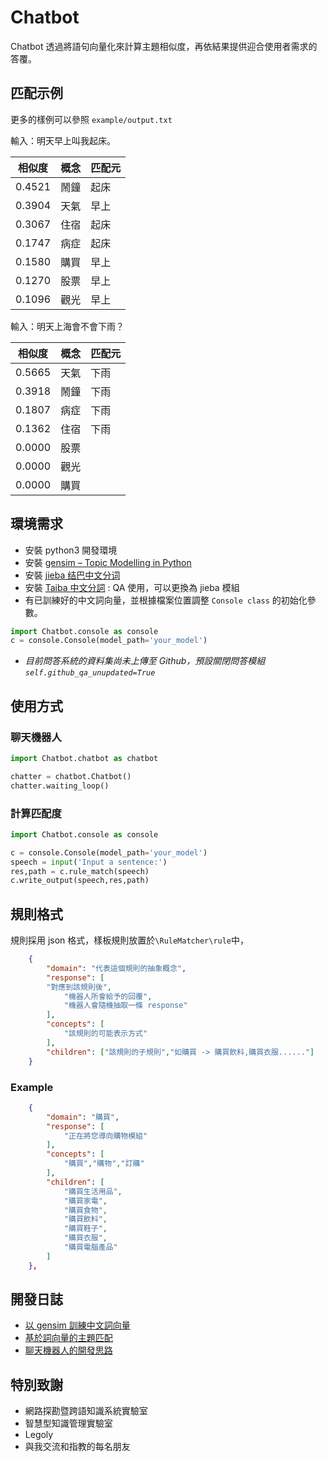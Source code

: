 # Chatbot

Chatbot 透過將語句向量化來計算主題相似度，再依結果提供迎合使用者需求的答覆。

## 匹配示例

更多的樣例可以參照 `example/output.txt`

輸入：明天早上叫我起床。

|相似度|概念|匹配元|
|------|----|------|
|0.4521|鬧鐘|起床|
|0.3904|天氣|早上|
|0.3067|住宿|起床|
|0.1747|病症|起床|
|0.1580|購買|早上|
|0.1270|股票|早上|
|0.1096|觀光|早上|

輸入：明天上海會不會下雨？

|相似度|概念|匹配元|
|------|----|------|
|0.5665|天氣|下雨|
|0.3918|鬧鐘|下雨|
|0.1807|病症|下雨|
|0.1362|住宿|下雨|
|0.0000|股票||
|0.0000|觀光||
|0.0000|購買||

## 環境需求

* 安裝 python3 開發環境
* 安裝 [gensim – Topic Modelling in Python](https://github.com/RaRe-Technologies/gensim)
* 安裝 [jieba 结巴中文分词 ](https://github.com/fxsjy/jieba)
* 安裝 [Taiba 中文分詞](https://github.com/fann1993814/Taiba) : QA 使用，可以更換為 jieba 模組
* 有已訓練好的中文詞向量，並根據檔案位置調整 `Console class` 的初始化參數。
```python
import Chatbot.console as console
c = console.Console(model_path='your_model')
```
* *目前問答系統的資料集尚未上傳至 Github，預設關閉問答模組 `self.github_qa_unupdated=True`*

## 使用方式

### 聊天機器人

```python
import Chatbot.chatbot as chatbot

chatter = chatbot.Chatbot()
chatter.waiting_loop()
```

### 計算匹配度

```python
import Chatbot.console as console

c = console.Console(model_path='your_model')
speech = input('Input a sentence:')
res,path = c.rule_match(speech)
c.write_output(speech,res,path)
```

## 規則格式

規則採用 json 格式，樣板規則放置於`\RuleMatcher\rule`中，

```json
    {
        "domain": "代表這個規則的抽象概念",
        "response": [
		"對應到該規則後",
        	"機器人所會給予的回覆",
        	"機器人會隨機抽取一條 response"
        ],
        "concepts": [
            "該規則的可能表示方式"
        ],
        "children": ["該規則的子規則","如購買 -> 購買飲料,購買衣服......"]
    }
```

### Example

```json
    {
        "domain": "購買",
        "response": [
        	"正在將您導向購物模組"
        ],
        "concepts": [
            "購買","購物","訂購"
        ],
        "children": [
            "購買生活用品",
            "購買家電",
            "購買食物",
            "購買飲料",
            "購買鞋子",
            "購買衣服",
            "購買電腦產品"
        ]
    },
```

## 開發日誌

* [以 gensim 訓練中文詞向量](http://zake7749.github.io/2016/08/28/word2vec-with-gensim/)
* [基於詞向量的主題匹配](http://zake7749.github.io/2016/08/30/chatterbot-with-word2vec/)
* [聊天機器人的開發思路](http://zake7749.github.io/2016/12/17/how-to-develop-chatbot/)

## 特別致謝

* 網路探勘暨跨語知識系統實驗室
* 智慧型知識管理實驗室
* Legoly
* 與我交流和指教的每名朋友
